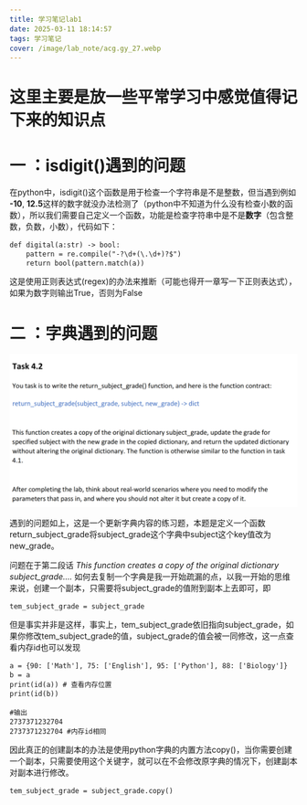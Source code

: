 ```yaml
---
title: 学习笔记lab1
date: 2025-03-11 18:14:57
tags: 学习笔记
cover: /image/lab_note/acg.gy_27.webp
---
```


# 这里主要是放一些平常学习中感觉值得记下来的知识点

# 一 ：isdigit()遇到的问题

在python中，isdigit()这个函数是用于检查一个字符串是不是整数，但当遇到例如 **-10**, **12.5**这样的数字就没办法检测了（python中不知道为什么没有检查小数的函数），所以我们需要自己定义一个函数，功能是检查字符串中是不是**数字**（包含整数，负数，小数），代码如下：
```
def digital(a:str) -> bool:
    pattern = re.compile("-?\d+(\.\d+)?$")
    return bool(pattern.match(a))
```
这是使用正则表达式(regex)的办法来推断（可能也得开一章写一下正则表达式），如果为数字则输出True，否则为False

# 二 ：字典遇到的问题

![](/image/lab_note/lab9.png)

遇到的问题如上，这是一个更新字典内容的练习题，本题是定义一个函数return_subject_grade将subject_grade这个字典中subject这个key值改为new_grade。

问题在于第二段话 *This function creates a copy of the original dictionary subject_grade....* 如何去复制一个字典是我一开始疏漏的点，以我一开始的思维来说，创建一个副本，只需要将subject_grade的值附到副本上去即可，即
```
tem_subject_grade = subject_grade
```
但是事实并非是这样，事实上，tem_subject_grade依旧指向subject_grade，如果你修改tem_subject_grade的值，subject_grade的值会被一同修改，这一点查看内存id也可以发现
```
a = {90: ['Math'], 75: ['English'], 95: ['Python'], 88: ['Biology']}
b = a
print(id(a)) # 查看内存位置
print(id(b))

#输出
2737371232704
2737371232704 #内存id相同
```

因此真正的创建副本的办法是使用python字典的内置方法copy()，当你需要创建一个副本，只需要使用这个关键字，就可以在不会修改原字典的情况下，创建副本对副本进行修改。
```
tem_subject_grade = subject_grade.copy()
```

